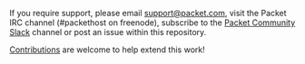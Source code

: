 If you require support, please email support@packet.com, visit the Packet IRC channel (#packethost on freenode), subscribe to the [Packet Community Slack](https://slack.packet.com/) channel or post an issue within this repository.

[Contributions](CONTRIBUTING.md) are welcome to help extend this work!
